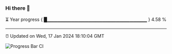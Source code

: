 ### Hi there 👋

⏳ Year progress { █▁▁▁▁▁▁▁▁▁▁▁▁▁▁▁▁▁▁▁▁▁▁▁▁▁▁▁▁▁ } 4.58 %

---

⏰ Updated on Wed, 17 Jan 2024 18:10:04 GMT

![Progress Bar CI](https://github.com/Shyam-Makwana/GitHub-Actions-Demo/workflows/Progress%20Bar%20CI/badge.svg)
